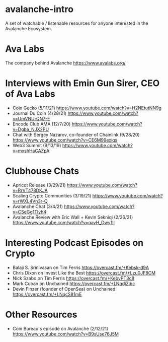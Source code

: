 # avalanche-intro
A set of watchable / listenable resources for anyone interested in the Avalanche Ecosystem.

# Ava Labs
The company behind Avalanche
https://www.avalabs.org/

# Interviews with Emin Gun Sirer, CEO of Ava Labs
- Coin Gecko (5/11/21) https://www.youtube.com/watch?v=H2NEtutNN9g
- Journal Du Coin (4/28/21) https://www.youtube.com/watch?v=UmVNUrQN7-E
- Encode Club AMA (12/7/20) https://www.youtube.com/watch?v=Dgba_NJX2PU
- Chat with Sergey Nazarov, co-founder of Chainlink (9/28/20) https://www.youtube.com/watch?v=CE6M99exiqs
- Web3 Summit (9/13/19) https://www.youtube.com/watch?v=mxshHaCAZpA

# Clubhouse Chats
- Apricot Release (3/29/21) https://www.youtube.com/watch?v=RrVT478DKJA
- Scaling Crypto Communities (3/19/21) https://www.youtube.com/watch?v=rWXL4Vn3r-Q
- Avalanche Chat (3/4/21) https://www.youtube.com/watch?v=CSeGg1Tlyh4
- Avalanche Review with Eric Wall + Kevin Sekniqi (2/26/21) https://www.youtube.com/watch?v=qayH_Owy1II

# Interesting Podcast Episodes on Crypto
- Balaji S. Srinivasan on Tim Ferris https://overcast.fm/+Kebsk-d9A
- Chris Dixon on Invest Like the Best https://overcast.fm/+Lzu0JF8CM
- Nick Szabo on Tim Ferris https://overcast.fm/+KebvPT3c8
- Mark Cuban on Unchained https://overcast.fm/+LNqdjZibc
- Devin Finzer (founder of OpenSea) on Unchained https://overcast.fm/+LNqcS81mE

# Other Resources
- Coin Bureau's episode on Avalanche (2/12/21) https://www.youtube.com/watch?v=B9sUse76J5M
